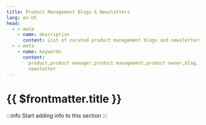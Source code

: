 ```yaml
---
title: Product Management Blogs & Newsletters
lang: en-US
head:
  - - meta
    - name: description
      content: List of curated product management blogs and newsletters
  - - meta
    - name: keywords
      content:
        product,product manager,product management,product owner,blog,
        newsletter
---
```


# {{ $frontmatter.title }}

:::info Start adding info to this section :::
